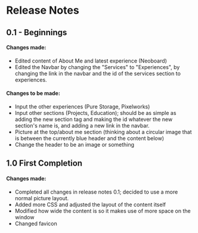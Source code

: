 # Release Notes
## 0.1 - Beginnings
#### Changes made:
- Edited content of About Me and latest experience (Neoboard)
- Edited the Navbar by changing the "Services" to "Experiences", by changing the link in the navbar and the id of the services section to experiences.

#### Changes to be made:
- Input the other experiences (Pure Storage, Pixelworks)
- Input other sections (Projects, Education); should be as simple as adding the new section tag and making the id whatever the new section's name is, and adding a new link in the navbar.
- Picture at the top/about me section (thinking about a circular image that is between the currently blue header and the content below)
- Change the header to be an image or something

## 1.0 First Completion
#### Changes made:
- Completed all changes in release notes 0.1; decided to use a more normal picture layout.
- Added more CSS and adjusted the layout of the content itself
- Modified how wide the content is so it makes use of more space on the window
- Changed favicon
